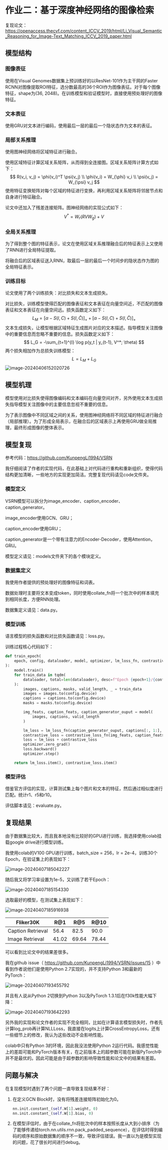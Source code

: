 # 作业二：基于深度神经网络的图像检索

复现论文：https://openaccess.thecvf.com/content_ICCV_2019/html/Li_Visual_Semantic_Reasoning_for_Image-Text_Matching_ICCV_2019_paper.html

## 模型结构

### 图像表征

使用在Visual Genomes数据集上预训练好的以ResNet-101作为主干网的Faster RCNN对图像提取ROI特征，选分数最高的36个ROI作为图像表征。对于每个图像特征，shape为(36, 2048)。在训练模型和验证模型时，直接使用预处理好的图像特征。

### 文本表征

使用GRU对文本进行编码，使用最后一层的最后一个隐状态作为文本的表征。

### 局部关系推理

使用图神经网络将区域特征进行融合。

使用区域特征计算区域关系矩阵，从而得到全连接图。区域关系矩阵计算方式如下：
$$
R(v_i, v_j) = \phi(v_i)^T \psi(v_j) \\
\phi(v_i) = W_{\phi} v_i \\
\psi(v_j) = W_{\psi} v_j
$$
使用特征变换矩阵对每个区域的特征进行变换，再利用区域关系矩阵将邻居节点和自身进行特征融合。

论文中还加入了残差连接矩阵。图神经网络的实现公式如下：
$$
V^* = W_r(RVW_g) + V
$$

### 全局关系推理

为了得到整个图的特征表示，论文在使用区域关系推理融合后的特征表示上又使用了RNN进行全局特征提取。

将融合后的区域表征送入RNN，取最后一层的最后一个时间步的隐状态作为图的全局特征表示。

### 训练目标

论文使用了两个训练损失：对比损失和文本生成损失。

对比损失，训练模型使得匹配的图像表征和文本表征在向量空间近，不匹配的图像表征和文本表征在向量空间远。损失函数定义如下：
$$
L_M = [\alpha - S(I, C) + S(I, \hat{C})]_+ + [\alpha - S(I, C) + S(I, \hat{C})]_+
$$
文本生成损失，让模型根据区域特征生成图片对应的文本描述。指导模型关注图像中的重要信息而忽略不重要的信息。损失函数定义如下：
$$
L_G = -\sum_{t=1}^{l} \log p(y_t | y_{t-1}, V^*; \theta)
$$
两个损失相加作为总损失训练模型：
$$
L = L_M + L_G
$$
![image-20240406152020726](./pictures/1.png)

## 模型机理

模型使用对比损失使得图像编码和文本编码在向量空间对齐，另外使用文本生成损失指导模型关注图像中的主要信息忽视不重要的信息。

为了表示图像中不同区域之间的关系，使用图神经网络将不同区域的特征进行融合（局部推理）。为了形成全局表示，在融合后的区域表示上再使用GRU做全局推理，最终形成图像的整体表示。

## 模型复现

参考代码：https://github.com/KunpengLi1994/VSRN

我仔细阅读了作者的实现代码，在此基础上对代码进行重构和重新组织，使得代码结构更加清晰，一些地方的实现更加简洁。完整复现代码请见code文件夹。

### 模型定义

VSRN模型可以拆分为image_encoder、caption_encoder、caption_generator。

image_encoder使用GCN、GRU；

caption_encoder使用GRU；

caption_generator是一个带有注意力的Encoder-Decoder，使用Attention，GRU。

模型定义请见：models文件夹下的各个模块定义。

### 数据集定义

我使用作者提供的预处理好的图像特征和词表。

数据处理时主要将文本变成token，同时使用collate_fn将一个批次中的样本填充到相同长度，方便RNN处理。

数据集定义请见：data.py。

### 模型训练

语言模型的损失函数和对比损失函数请见：loss.py。

训练过程核心代码如下：

```python
def train_epoch(
    epoch, config, dataloader, model, optimizer, lm_loss_fn, contrastive_loss_fn
):
    model.train()
    for train_data in tqdm(
        dataloader, total=len(dataloader), desc=f"Epoch {epoch+1}/{config.epochs}"
    ):
        images, captions, masks, valid_length, _ = train_data
        images = images.to(config.device)
        captions = captions.to(config.device)
        masks = masks.to(config.device)

        img_feats, caption_feats, caption_generator_ouput = model(
            images, captions, valid_length
        )

        lm_loss = lm_loss_fn(caption_generator_ouput, captions[:, 1:], masks[:, 1:])
        contrastive_loss = contrastive_loss_fn(img_feats, caption_feats)
        loss = lm_loss + contrastive_loss
        optimizer.zero_grad()
        loss.backward()
        optimizer.step()

    return lm_loss.item(), contrastive_loss.item()
```

### 模型评估

借鉴官方评估的实现，计算测试集上每个图片和文本的特征，然后通过相似度进行匹配。统计r1、r5和r10。

评估脚本请见：evaluate.py。

## 复现结果

由于数据集比较大，而且我本地没有比较好的GPU进行训练，我选择使用colab挂载google drive进行模型训练。

我使用colab的V100 GPU进行训练，batch_size = 256，lr = 2e-4，训练30个Epoch，在验证集上的表现如下：

![image-20240407185042227](./pictures/2.png)

随后我又将学习率设置为1e-5，又训练了若干Epoch：

![image-20240407185154330](./pictures/3.png)

选取最好的模型，在测试集上表现如下：

![image-20240407185916938](./pictures/4.png)

| Fliker30K         | R@1   | R@5   | R@10  |
| ----------------- | ----- | ----- | ----- |
| Caption Retrieval | 56.4  | 82.5  | 90.0  |
| Image Retrieval   | 41.02 | 69.64 | 78.44 |

可以看到比论文中的结果差很多。

我在github issue（ https://github.com/KunpengLi1994/VSRN/issues/15 ）中看到作者说他们是使用Python 2.7实现的，并不支持Python 3和最新的PyTorch：

![image-20240407193455792](./pictures/5.png)

并且有人说从Python 2切换到Python 3以及PyTorch 1.3.1后在f30k性能大幅下降：

![image-20240407193642293](./pictures/6.png)

另外我的实现和论文作者的实现不完全相同，比如在计算语言模型损失时，作者先计算log_prob再计算NLLLoss，我直接在logits上计算CrossEntropyLoss，还有一些细节上的修改，我认为这些改动不会影响性能。

colab中只有Python 3的环境，因此我没法使用Python 2运行代码。我感觉性能上的差距可能和PyTorch版本有关，在之前版本上的超参数可能在新版PyTorch中并不是最优的。因此可能是由于超参数的影响导致性能和论文中的结果有差距。

## 问题与解决

在复现模型时遇到了两个问题一直导致复现结果不好：

1. 在定义GCN Block时，没有将残差连接矩阵初始化为0。

   ```python
   nn.init.constant_(self.W[1].weight, 0)
   nn.init.constant_(self.W[1].bias, 0)
   ```

2. 在模型评估时，由于在collate_fn将批次中的样本按照长度从大到小排序（为了能够传递给torch.nn.utils.rnn.pack_padded_sequence），在评估时得到编码的顺序和原始数据集的顺序不一致，导致评估错误。我一直以为是模型实现的问题，花了很长时间进行debug。